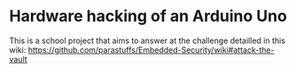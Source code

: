 # Hardware hacking of an Arduino Uno
This is a school project that aims to answer at the challenge detailled in this wiki: https://github.com/parastuffs/Embedded-Security/wiki#attack-the-vault
